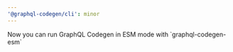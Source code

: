 ```yaml
---
'@graphql-codegen/cli': minor
---
```


Now you can run GraphQL Codegen in ESM mode with \`graphql-codegen-esm\`
